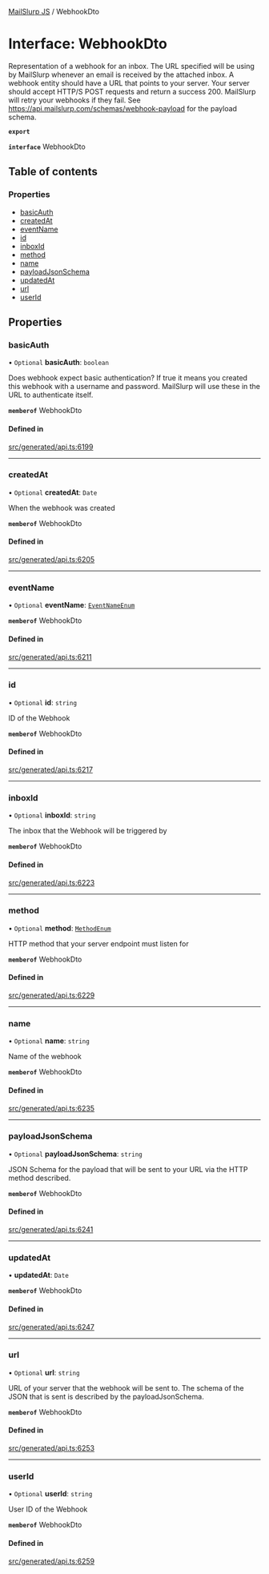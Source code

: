 [MailSlurp JS](../README.md) / WebhookDto

# Interface: WebhookDto

Representation of a webhook for an inbox. The URL specified will be using by MailSlurp whenever an email is received by the attached inbox. A webhook entity should have a URL that points to your server. Your server should accept HTTP/S POST requests and return a success 200. MailSlurp will retry your webhooks if they fail. See https://api.mailslurp.com/schemas/webhook-payload for the payload schema.

**`export`**

**`interface`** WebhookDto

## Table of contents

### Properties

- [basicAuth](WebhookDto.md#basicauth)
- [createdAt](WebhookDto.md#createdat)
- [eventName](WebhookDto.md#eventname)
- [id](WebhookDto.md#id)
- [inboxId](WebhookDto.md#inboxid)
- [method](WebhookDto.md#method)
- [name](WebhookDto.md#name)
- [payloadJsonSchema](WebhookDto.md#payloadjsonschema)
- [updatedAt](WebhookDto.md#updatedat)
- [url](WebhookDto.md#url)
- [userId](WebhookDto.md#userid)

## Properties

### basicAuth

• `Optional` **basicAuth**: `boolean`

Does webhook expect basic authentication? If true it means you created this webhook with a username and password. MailSlurp will use these in the URL to authenticate itself.

**`memberof`** WebhookDto

#### Defined in

[src/generated/api.ts:6199](https://github.com/mailslurp/mailslurp-client/blob/6534d6f/src/generated/api.ts#L6199)

___

### createdAt

• `Optional` **createdAt**: `Date`

When the webhook was created

**`memberof`** WebhookDto

#### Defined in

[src/generated/api.ts:6205](https://github.com/mailslurp/mailslurp-client/blob/6534d6f/src/generated/api.ts#L6205)

___

### eventName

• `Optional` **eventName**: [`EventNameEnum`](../enums/WebhookDto.EventNameEnum.md)

**`memberof`** WebhookDto

#### Defined in

[src/generated/api.ts:6211](https://github.com/mailslurp/mailslurp-client/blob/6534d6f/src/generated/api.ts#L6211)

___

### id

• `Optional` **id**: `string`

ID of the Webhook

**`memberof`** WebhookDto

#### Defined in

[src/generated/api.ts:6217](https://github.com/mailslurp/mailslurp-client/blob/6534d6f/src/generated/api.ts#L6217)

___

### inboxId

• `Optional` **inboxId**: `string`

The inbox that the Webhook will be triggered by

**`memberof`** WebhookDto

#### Defined in

[src/generated/api.ts:6223](https://github.com/mailslurp/mailslurp-client/blob/6534d6f/src/generated/api.ts#L6223)

___

### method

• `Optional` **method**: [`MethodEnum`](../enums/WebhookDto.MethodEnum.md)

HTTP method that your server endpoint must listen for

**`memberof`** WebhookDto

#### Defined in

[src/generated/api.ts:6229](https://github.com/mailslurp/mailslurp-client/blob/6534d6f/src/generated/api.ts#L6229)

___

### name

• `Optional` **name**: `string`

Name of the webhook

**`memberof`** WebhookDto

#### Defined in

[src/generated/api.ts:6235](https://github.com/mailslurp/mailslurp-client/blob/6534d6f/src/generated/api.ts#L6235)

___

### payloadJsonSchema

• `Optional` **payloadJsonSchema**: `string`

JSON Schema for the payload that will be sent to your URL via the HTTP method described.

**`memberof`** WebhookDto

#### Defined in

[src/generated/api.ts:6241](https://github.com/mailslurp/mailslurp-client/blob/6534d6f/src/generated/api.ts#L6241)

___

### updatedAt

• **updatedAt**: `Date`

**`memberof`** WebhookDto

#### Defined in

[src/generated/api.ts:6247](https://github.com/mailslurp/mailslurp-client/blob/6534d6f/src/generated/api.ts#L6247)

___

### url

• `Optional` **url**: `string`

URL of your server that the webhook will be sent to. The schema of the JSON that is sent is described by the payloadJsonSchema.

**`memberof`** WebhookDto

#### Defined in

[src/generated/api.ts:6253](https://github.com/mailslurp/mailslurp-client/blob/6534d6f/src/generated/api.ts#L6253)

___

### userId

• `Optional` **userId**: `string`

User ID of the Webhook

**`memberof`** WebhookDto

#### Defined in

[src/generated/api.ts:6259](https://github.com/mailslurp/mailslurp-client/blob/6534d6f/src/generated/api.ts#L6259)
